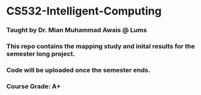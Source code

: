 # CS532-Intelligent-Computing 
### Taught by Dr. Mian Muhammad Awais @ Lums
### This repo contains the mapping study and inital results for the semester long project.
### Code will be uploaded once the semester ends.
### Course Grade: A+
